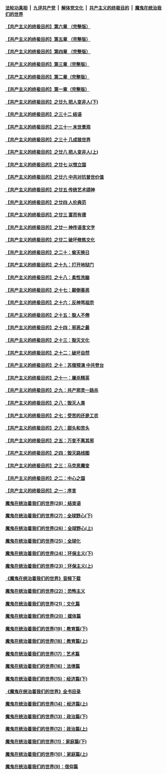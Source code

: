 ####  [法轮功真相](../../../../basic/blob/master/README.md?t=05090002) &nbsp;|&nbsp; [九评共产党](../../../../9ping.md/blob/master/README.md?t=05090002) &nbsp;|&nbsp; [解体党文化](../../../../jtdwh.md/blob/master/README.md?t=05090002)  &nbsp;|&nbsp; [共产主义的终极目的](../../../../gczydzjmd.md/blob/master/README.md?t=05090002) &nbsp;|&nbsp; [魔鬼在统治我们的世界](../../../../mgztzwmdsj.md/blob/master/README.md?t=05090002) 

#### [【共产主义的终极目的】第六章 （完整版）](../pages/nsc422/n11428913.md?t=05090002) 

#### [【共产主义的终极目的】第五章 （完整版）](../pages/nsc422/n11428912.md?t=05090002) 

#### [【共产主义的终极目的】第四章 （完整版）](../pages/nsc422/n11428907.md?t=05090002) 

#### [【共产主义的终极目的】第三章（完整版）](../pages/nsc422/n11428848.md?t=05090002) 

#### [【共产主义的终极目的】第二章（完整版）](../pages/nsc422/n11428831.md?t=05090002) 

#### [【共产主义的终极目的】第一章（完整版）](../pages/nsc422/n11417651.md?t=05090002) 

#### [【共产主义的终极目的】之廿九 把人变非人(下)](../pages/nsc422/n11344140.md?t=05090002) 

#### [【共产主义的终极目的】之三十二 结语](../pages/nsc422/n11360535.md?t=05090002) 

#### [【共产主义的终极目的】之三十一 末世景观](../pages/nsc422/n11351129.md?t=05090002) 

#### [【共产主义的终极目的】之三十 几成狼世界](../pages/nsc422/n11348280.md?t=05090002) 

#### [【共产主义的终极目的】之廿八 把人变非人(上)](../pages/nsc422/n11340492.md?t=05090002) 

#### [【共产主义的终极目的】之廿七 以恨立国](../pages/nsc422/n11336944.md?t=05090002) 

#### [【共产主义的终极目的】之廿六 中共对抗普世价值](../pages/nsc422/n11324785.md?t=05090002) 

#### [【共产主义的终极目的】之廿五 传统艺术颂神](../pages/nsc422/n11296396.md?t=05090002) 

#### [【共产主义的终极目的】之廿四 人伦典范](../pages/nsc422/n11296397.md?t=05090002) 

#### [【共产主义的终极目的】之廿三 富而有德](../pages/nsc422/n11283598.md?t=05090002) 

#### [【共产主义的终极目的】之廿一 神传语言文字](../pages/nsc422/n11263265.md?t=05090002) 

#### [【共产主义的终极目的】之廿二 破坏修炼文化](../pages/nsc422/n11245728.md?t=05090002) 

#### [【共产主义的终极目的】之二十：偷天换日](../pages/nsc422/n11238846.md?t=05090002) 

#### [【共产主义的终极目的】之十九：打开地狱门](../pages/nsc422/n11206376.md?t=05090002) 

#### [【共产主义的终极目的】之十八：柔性洗脑](../pages/nsc422/n11199994.md?t=05090002) 

#### [【共产主义的终极目的】之十七：颠倒善恶](../pages/nsc422/n11179782.md?t=05090002) 

#### [【共产主义的终极目的】之十六：反神骂祖宗](../pages/nsc422/n11166798.md?t=05090002) 

#### [【共产主义的终极目的】之十五：毁人不倦](../pages/nsc422/n11166792.md?t=05090002) 

#### [【共产主义的终极目的】之十四：邪恶之最](../pages/nsc422/n11150249.md?t=05090002) 

#### [【共产主义的终极目的】之十三：毁灭文化](../pages/nsc422/n11135227.md?t=05090002) 

#### [【共产主义的终极目的】之十二：破坏自然](../pages/nsc422/n11135214.md?t=05090002) 

#### [【共产主义的终极目的】之十：苏俄预演 中共登台](../pages/nsc422/n11118424.md?t=05090002) 

#### [【共产主义的终极目的】之十一：屠杀精英](../pages/nsc422/n11118442.md?t=05090002) 

#### [【共产主义的终极目的】之九：共产邪灵一路杀](../pages/nsc422/n11114139.md?t=05090002) 

#### [【共产主义的终极目的】之八：毁灭人类](../pages/nsc422/n11108503.md?t=05090002) 

#### [【共产主义的终极目的】之七：受苦的还是工农](../pages/nsc422/n11101809.md?t=05090002) 

#### [【共产主义的终极目的】之六：甜头和苦头](../pages/nsc422/n11096971.md?t=05090002) 

#### [【共产主义的终极目的】之五：万变不离其邪](../pages/nsc422/n11091285.md?t=05090002) 

#### [【共产主义的终极目的】之四：毁灭路线图](../pages/nsc422/n11086284.md?t=05090002) 

#### [【共产主义的终极目的】之三：马克思魔变](../pages/nsc422/n11061941.md?t=05090002) 

#### [【共产主义的终极目的】之二：中心之国](../pages/nsc422/n11047728.md?t=05090002) 

#### [【共产主义的终极目的】之一：序言](../pages/nsc422/n11086077.md?t=05090002) 

#### [魔鬼在统治着我们的世界(28)：结束语](../pages/nsc422/n10936246.md?t=05090002) 

#### [魔鬼在统治着我们的世界(27)：全球野心(下)](../pages/nsc422/n10928319.md?t=05090002) 

#### [魔鬼在统治着我们的世界(26)：全球野心(上)](../pages/nsc422/n10900318.md?t=05090002) 

#### [魔鬼在统治着我们的世界(25)：全球化](../pages/nsc422/n10788205.md?t=05090002) 

#### [魔鬼在统治着我们的世界(24)：环保主义(下)](../pages/nsc422/n10695307.md?t=05090002) 

#### [魔鬼在统治着我们的世界(23)：环保主义(上)](../pages/nsc422/n10688613.md?t=05090002) 

#### [《魔鬼在统治着我们的世界》音频下载](../pages/nsc422/n10635553.md?t=05090002) 

#### [魔鬼在统治着我们的世界(22)：恐怖主义](../pages/nsc422/n10614727.md?t=05090002) 

#### [魔鬼在统治着我们的世界(21)：文化篇](../pages/nsc422/n10597706.md?t=05090002) 

#### [魔鬼在统治着我们的世界(20)：媒体篇](../pages/nsc422/n10586579.md?t=05090002) 

#### [魔鬼在统治着我们的世界(19)：教育篇(下)](../pages/nsc422/n10564808.md?t=05090002) 

#### [魔鬼在统治着我们的世界(18)：教育篇(上)](../pages/nsc422/n10526970.md?t=05090002) 

#### [魔鬼在统治着我们的世界(17)：艺术篇](../pages/nsc422/n10499093.md?t=05090002) 

#### [魔鬼在统治着我们的世界(16)：法律篇](../pages/nsc422/n10485969.md?t=05090002) 

#### [魔鬼在统治着我们的世界(15)：经济篇(下)](../pages/nsc422/n10469975.md?t=05090002) 

#### [《魔鬼在统治着我们的世界》全书目录](../pages/nsc422/n10464261.md?t=05090002) 

#### [魔鬼在统治着我们的世界(14)：经济篇(上)](../pages/nsc422/n10457370.md?t=05090002) 

#### [魔鬼在统治着我们的世界(13)：政治篇(下)](../pages/nsc422/n10448270.md?t=05090002) 

#### [魔鬼在统治着我们的世界(12)：政治篇(上)](../pages/nsc422/n10444576.md?t=05090002) 

#### [魔鬼在统治着我们的世界(11)：家庭篇(下)](../pages/nsc422/n10440961.md?t=05090002) 

#### [魔鬼在统治着我们的世界(10)：家庭篇(上)](../pages/nsc422/n10435448.md?t=05090002) 

#### [魔鬼在统治着我们的世界(9)：信仰篇](../pages/nsc422/n10432159.md?t=05090002) 

